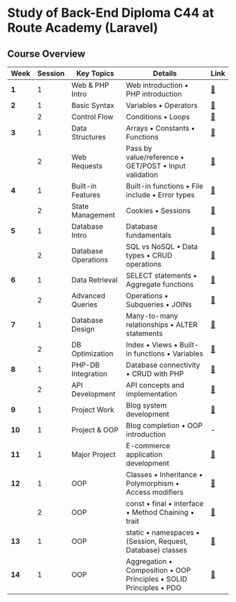 # Study of Back-End Diploma C44 at Route Academy (Laravel)

## Course Overview

| Week   | Session | Key Topics          | Details                                                             | Link                                                                                              |
|--------|---------|---------------------|---------------------------------------------------------------------|---------------------------------------------------------------------------------------------------|
| **1**  | 1       | Web & PHP Intro     | Web introduction • PHP introduction                                 | [🔗](https://github.com/ZeinaZayed4/route-backend-diploma-study/tree/main/Week%2001)              |
| **2**  | 1       | Basic Syntax        | Variables • Operators                                               | [🔗](https://github.com/ZeinaZayed4/route-backend-diploma-study/tree/main/Week%2002/Session%201)  |
|        | 2       | Control Flow        | Conditions • Loops                                                  | [🔗](https://github.com/ZeinaZayed4/route-backend-diploma-study/tree/main/Week%2002/Session%202)  |
| **3**  | 1       | Data Structures     | Arrays • Constants • Functions                                      | [🔗](https://github.com/ZeinaZayed4/route-backend-diploma-study/tree/main/Week%2003/Session%201)  |
|        | 2       | Web Requests        | Pass by value/reference • GET/POST • Input validation               | [🔗](https://github.com/ZeinaZayed4/route-backend-diploma-study/tree/main/Week%2003/Session%202)  |
| **4**  | 1       | Built-in Features   | Built-in functions • File include • Error types                     | [🔗](https://github.com/ZeinaZayed4/route-backend-diploma-study/tree/main/Week%2004/Session%201)  |
|        | 2       | State Management    | Cookies • Sessions                                                  | [🔗](https://github.com/ZeinaZayed4/route-backend-diploma-study/tree/main/Week%2004/Session%202)  |
| **5**  | 1       | Database Intro      | Database fundamentals                                               | [🔗](https://github.com/ZeinaZayed4/route-backend-diploma-study/tree/main/Week%2005/Session%201)  |
|        | 2       | Database Operations | SQL vs NoSQL • Data types • CRUD operations                         | [🔗](https://github.com/ZeinaZayed4/route-backend-diploma-study/tree/main/Week%2005/Session%202)  |
| **6**  | 1       | Data Retrieval      | SELECT statements • Aggregate functions                             | [🔗](https://github.com/ZeinaZayed4/route-backend-diploma-study/tree/main/Week%2006/Session%201)  |
|        | 2       | Advanced Queries    | Operations • Subqueries • JOINs                                     | [🔗](https://github.com/ZeinaZayed4/route-backend-diploma-study/tree/main/Week%2006/Session%202)  |
| **7**  | 1       | Database Design     | Many-to-many relationships • ALTER statements                       | [🔗](https://github.com/ZeinaZayed4/route-backend-diploma-study/tree/main/Week%2007/Session%201)  |
|        | 2       | DB Optimization     | Index • Views • Built-in functions • Variables                      | [🔗](https://github.com/ZeinaZayed4/route-backend-diploma-study/tree/main/Week%2007/Session%202)  |
| **8**  | 1       | PHP-DB Integration  | Database connectivity • CRUD with PHP                               | [🔗](https://github.com/ZeinaZayed4/route-backend-diploma-study/tree/main/Week%2008/Session%201)  |
|        | 2       | API Development     | API concepts and implementation                                     | [🔗](https://github.com/ZeinaZayed4/route-backend-diploma-study/tree/main/Week%2008/Session%202)  |
| **9**  | 1       | Project Work        | Blog system development                                             | [🔗](https://github.com/ZeinaZayed4/route-backend-diploma-study/tree/main/Week%2009/Session%201)  |
| **10** | 1       | Project & OOP       | Blog completion • OOP introduction                                  | -                                                                                                 |
| **11** | 1       | Major Project       | E-commerce application development                                  | [🔗](https://github.com/ZeinaZayed4/route-backend-diploma-study/tree/main/Week%2011)              |
| **12** | 1       | OOP                 | Classes • Inheritance • Polymorphism • Access modifiers             | [🔗](https://github.com/ZeinaZayed4/route-backend-diploma-study/tree/main/Week%2012/Session%201)  |
|        | 2       | OOP                 | const • final • interface • Method Chaining • trait                 | [🔗](https://github.com/ZeinaZayed4/route-backend-diploma-study/tree/main/Week%2012/Session%202)  |
| **13** | 1       | OOP                 | static • namespaces • (Session, Request, Database) classes          | [🔗](https://github.com/ZeinaZayed4/route-backend-diploma-study/tree/main/Week%2013/Session%201)  |
| **14** | 1       | OOP                 | Aggregation • Composition • OOP Principles • SOLID Principles • PDO | [🔗](https://github.com/ZeinaZayed4/route-backend-diploma-study/tree/main/Week%2014/Session%201)  |
